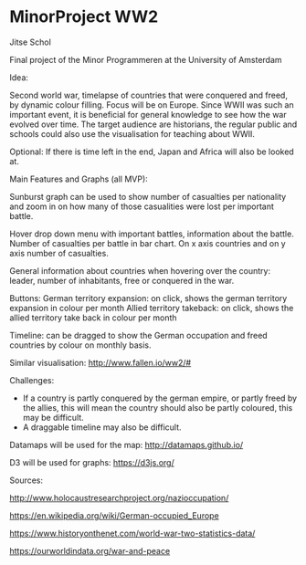 # MinorProject WW2

Jitse Schol

Final project of the Minor Programmeren at the University of Amsterdam

Idea:

Second world war, timelapse of countries that were conquered and freed, by dynamic colour filling.
Focus will be on Europe. Since WWII was such an important event, it is beneficial for general knowledge to see how the war evolved over time. The target audience are historians, the regular public and schools could also use the visualisation for teaching about WWII.

Optional: If there is time left in the end, Japan and Africa will also be looked at.

Main Features and Graphs (all MVP):

Sunburst graph can be used to show number of casualties per nationality and zoom in on how many of those casualities were lost per important battle.

Hover drop down menu with important battles, information about the battle. Number of casualties per battle in bar chart. On x axis countries and on y axis number of casualties.

General information about countries when hovering over the country: leader, number of inhabitants, free or conquered in the war.

Buttons:
German territory expansion: on click, shows the german territory expansion in colour per month
Allied territory takeback: on click, shows the allied territory take back in colour per month

Timeline: can be dragged to show the German occupation and freed countries by colour on monthly basis.

Similar visualisation: http://www.fallen.io/ww2/#

Challenges:
- If a country is partly conquered by the german empire, or partly freed by the allies,
  this will mean the country should also be partly coloured, this may be difficult.
- A draggable timeline may also be difficult.


Datamaps will be used for the map: http://datamaps.github.io/

D3 will be used for graphs: https://d3js.org/

Sources:

http://www.holocaustresearchproject.org/nazioccupation/

https://en.wikipedia.org/wiki/German-occupied_Europe

https://www.historyonthenet.com/world-war-two-statistics-data/

https://ourworldindata.org/war-and-peace
